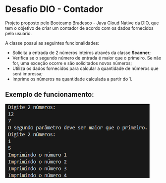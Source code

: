 # Desafio DIO - Contador

Projeto proposto pelo Bootcamp Bradesco - Java Cloud Native da DIO, que tem o objetivo de criar um contador de acordo com os dados fornecidos pelo usuário.

A classe possui as seguintes funcionalidades:
- Solicita a entrada de 2 números inteiros através da classe **Scanner**;
- Verifica se o segundo número de entrada é maior que o primeiro. Se não for, uma exceção ocorre e são solicitados novos números;
- Utiliza os dados fornecidos para calcular a quantidade de números que será impressa;
- Imprime os números na quantidade calculada a partir do 1.

## Exemplo de funcionamento:
<img src="img/exemplo1.png">
